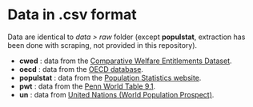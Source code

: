 # Data in .csv format

Data are identical to *data > raw* folder (except **populstat**, extraction has been done with scraping, not provided in this repository).

- **cwed** : data from the [Comparative Welfare Entitlements Dataset](http://cwed2.org/).
- **oecd** : data from the [OECD database](https://data.oecd.org/).
- **populstat** : data from the [Population Statistics website](http://www.populstat.info/).
- **pwt** : data from the [Penn World Table 9.1](https://www.rug.nl/ggdc/productivity/pwt/).
- **un** : data from [United Nations (World Population Prospect)](https://population.un.org/wpp/).
